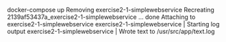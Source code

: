 docker-compose up
Removing exercise2-1-simplewebservice
Recreating 2139af53437a_exercise2-1-simplewebservice ... done
Attaching to exercise2-1-simplewebservice
exercise2-1-simplewebservice    | Starting log output
exercise2-1-simplewebservice    | Wrote text to /usr/src/app/text.log

